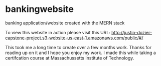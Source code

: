 # bankingwebsite
banking application/website created with the MERN stack

To view this website in action please visit this URL:
http://justin-dozier-capstone-project.s3-website-us-east-1.amazonaws.com/public/#/

This took me a long time to create over a few months work. Thanks for reading up on it and I hope you enjoy my work. I made this while taking a certifcation course at Massachussetts Institute of Technology.
